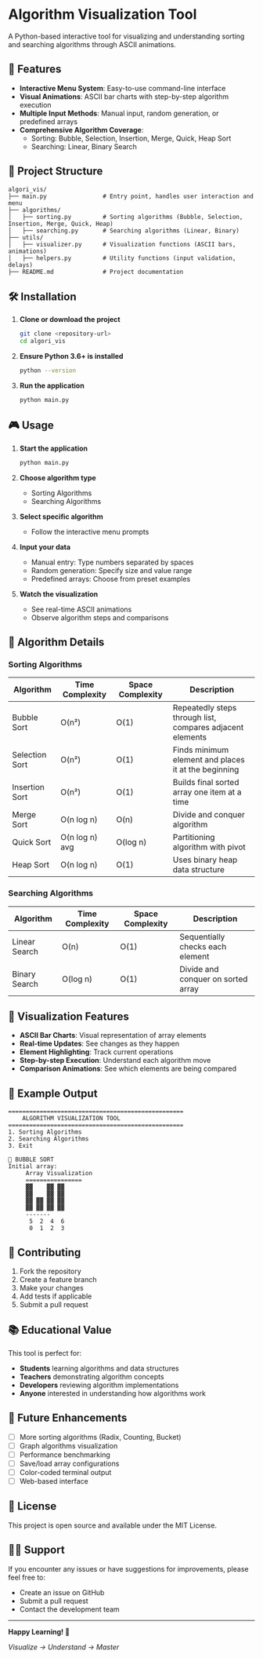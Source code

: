 # Algorithm Visualization Tool

A Python-based interactive tool for visualizing and understanding sorting and searching algorithms through ASCII animations.

## 🚀 Features

- **Interactive Menu System**: Easy-to-use command-line interface
- **Visual Animations**: ASCII bar charts with step-by-step algorithm execution
- **Multiple Input Methods**: Manual input, random generation, or predefined arrays
- **Comprehensive Algorithm Coverage**: 
  - Sorting: Bubble, Selection, Insertion, Merge, Quick, Heap Sort
  - Searching: Linear, Binary Search

## 📁 Project Structure

```
algori_vis/
├── main.py                # Entry point, handles user interaction and menu
├── algorithms/
│   ├── sorting.py         # Sorting algorithms (Bubble, Selection, Insertion, Merge, Quick, Heap)
│   ├── searching.py       # Searching algorithms (Linear, Binary)
├── utils/
│   ├── visualizer.py      # Visualization functions (ASCII bars, animations)
│   ├── helpers.py         # Utility functions (input validation, delays)
├── README.md              # Project documentation
```

## 🛠️ Installation

1. **Clone or download the project**
   ```bash
   git clone <repository-url>
   cd algori_vis
   ```

2. **Ensure Python 3.6+ is installed**
   ```bash
   python --version
   ```

3. **Run the application**
   ```bash
   python main.py
   ```

## 🎮 Usage

1. **Start the application**
   ```bash
   python main.py
   ```

2. **Choose algorithm type**
   - Sorting Algorithms
   - Searching Algorithms

3. **Select specific algorithm**
   - Follow the interactive menu prompts

4. **Input your data**
   - Manual entry: Type numbers separated by spaces
   - Random generation: Specify size and value range
   - Predefined arrays: Choose from preset examples

5. **Watch the visualization**
   - See real-time ASCII animations
   - Observe algorithm steps and comparisons

## 🔧 Algorithm Details

### Sorting Algorithms

| Algorithm | Time Complexity | Space Complexity | Description |
|-----------|-----------------|------------------|-------------|
| Bubble Sort | O(n²) | O(1) | Repeatedly steps through list, compares adjacent elements |
| Selection Sort | O(n²) | O(1) | Finds minimum element and places it at the beginning |
| Insertion Sort | O(n²) | O(1) | Builds final sorted array one item at a time |
| Merge Sort | O(n log n) | O(n) | Divide and conquer algorithm |
| Quick Sort | O(n log n) avg | O(log n) | Partitioning algorithm with pivot |
| Heap Sort | O(n log n) | O(1) | Uses binary heap data structure |

### Searching Algorithms

| Algorithm | Time Complexity | Space Complexity | Description |
|-----------|-----------------|------------------|-------------|
| Linear Search | O(n) | O(1) | Sequentially checks each element |
| Binary Search | O(log n) | O(1) | Divide and conquer on sorted array |

## 🎨 Visualization Features

- **ASCII Bar Charts**: Visual representation of array elements
- **Real-time Updates**: See changes as they happen
- **Element Highlighting**: Track current operations
- **Step-by-step Execution**: Understand each algorithm move
- **Comparison Animations**: See which elements are being compared

## 📝 Example Output

```
==================================================
    ALGORITHM VISUALIZATION TOOL
==================================================
1. Sorting Algorithms
2. Searching Algorithms
3. Exit

🔄 BUBBLE SORT
Initial array:
     Array Visualization
     ================
     ▓▓    ▓▓ ▓▓ 
     ▓▓    ▓▓ ▓▓ 
     ▓▓ ▓▓ ▓▓ ▓▓ 
     ▓▓ ▓▓ ▓▓ ▓▓ 
     -------
      5  2  4  6 
      0  1  2  3 
```

## 🤝 Contributing

1. Fork the repository
2. Create a feature branch
3. Make your changes
4. Add tests if applicable
5. Submit a pull request

## 📚 Educational Value

This tool is perfect for:
- **Students** learning algorithms and data structures
- **Teachers** demonstrating algorithm concepts
- **Developers** reviewing algorithm implementations
- **Anyone** interested in understanding how algorithms work

## 🔮 Future Enhancements

- [ ] More sorting algorithms (Radix, Counting, Bucket)
- [ ] Graph algorithms visualization
- [ ] Performance benchmarking
- [ ] Save/load array configurations
- [ ] Color-coded terminal output
- [ ] Web-based interface

## 📄 License

This project is open source and available under the MIT License.

## 🙋‍♂️ Support

If you encounter any issues or have suggestions for improvements, please feel free to:
- Create an issue on GitHub
- Submit a pull request
- Contact the development team

---

**Happy Learning! 🎉**

*Visualize → Understand → Master*
